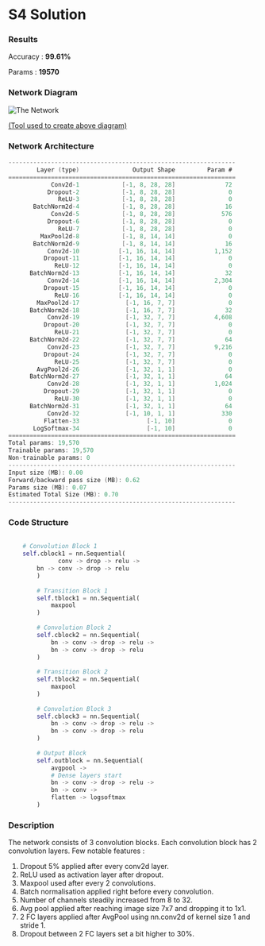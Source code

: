 # S4 Solution
### Results
Accuracy : **99.61%**

Params : **19570**
### Network Diagram
![The Network](https://i.imgur.com/y3bj1OC.png  "AAA")

[(Tool used to create above diagram)](https://alexlenail.me/NN-SVG/LeNet.html) 

### Network Architecture
```c
----------------------------------------------------------------
        Layer (type)               Output Shape         Param #
================================================================
            Conv2d-1            [-1, 8, 28, 28]              72
           Dropout-2            [-1, 8, 28, 28]               0
              ReLU-3            [-1, 8, 28, 28]               0
       BatchNorm2d-4            [-1, 8, 28, 28]              16
            Conv2d-5            [-1, 8, 28, 28]             576
           Dropout-6            [-1, 8, 28, 28]               0
              ReLU-7            [-1, 8, 28, 28]               0
         MaxPool2d-8            [-1, 8, 14, 14]               0
       BatchNorm2d-9            [-1, 8, 14, 14]              16
           Conv2d-10           [-1, 16, 14, 14]           1,152
          Dropout-11           [-1, 16, 14, 14]               0
             ReLU-12           [-1, 16, 14, 14]               0
      BatchNorm2d-13           [-1, 16, 14, 14]              32
           Conv2d-14           [-1, 16, 14, 14]           2,304
          Dropout-15           [-1, 16, 14, 14]               0
             ReLU-16           [-1, 16, 14, 14]               0
        MaxPool2d-17             [-1, 16, 7, 7]               0
      BatchNorm2d-18             [-1, 16, 7, 7]              32
           Conv2d-19             [-1, 32, 7, 7]           4,608
          Dropout-20             [-1, 32, 7, 7]               0
             ReLU-21             [-1, 32, 7, 7]               0
      BatchNorm2d-22             [-1, 32, 7, 7]              64
           Conv2d-23             [-1, 32, 7, 7]           9,216
          Dropout-24             [-1, 32, 7, 7]               0
             ReLU-25             [-1, 32, 7, 7]               0
        AvgPool2d-26             [-1, 32, 1, 1]               0
      BatchNorm2d-27             [-1, 32, 1, 1]              64
           Conv2d-28             [-1, 32, 1, 1]           1,024
          Dropout-29             [-1, 32, 1, 1]               0
             ReLU-30             [-1, 32, 1, 1]               0
      BatchNorm2d-31             [-1, 32, 1, 1]              64
           Conv2d-32             [-1, 10, 1, 1]             330
          Flatten-33                   [-1, 10]               0
       LogSoftmax-34                   [-1, 10]               0
================================================================
Total params: 19,570
Trainable params: 19,570
Non-trainable params: 0
----------------------------------------------------------------
Input size (MB): 0.00
Forward/backward pass size (MB): 0.62
Params size (MB): 0.07
Estimated Total Size (MB): 0.70
----------------------------------------------------------------
```

### Code Structure
```python
	
	# Convolution Block 1
	self.cblock1 = nn.Sequential(
		      conv -> drop -> relu ->
		bn -> conv -> drop -> relu
        )
        
        # Transition Block 1
        self.tblock1 = nn.Sequential(
        	maxpool
        )
        
        # Convolution Block 2
        self.cblock2 = nn.Sequential(
	    	bn -> conv -> drop -> relu ->
	    	bn -> conv -> drop -> relu
        )
        
        # Transition Block 2
        self.tblock2 = nn.Sequential(
	        maxpool
        )
        
        # Convolution Block 3
        self.cblock3 = nn.Sequential(
	    	bn -> conv -> drop -> relu ->
	    	bn -> conv -> drop -> relu
        )
        
        # Output Block
        self.outblock = nn.Sequential(
	        avgpool ->
	        # Dense layers start
	        bn -> conv -> drop -> relu ->
	        bn -> conv ->
	        flatten -> logsoftmax
        )
```

### Description

The network consists of 3 convolution blocks. Each convolution block has 2 convolution layers. Few notable features :

1. Dropout 5% applied after every conv2d layer.
2. ReLU used as activation layer after dropout.
3. Maxpool used after every 2 convolutions.
4. Batch normalisation applied right before every convolution.
5. Number of channels steadily increased from 8 to 32.
6. Avg pool applied after reaching image size 7x7 and dropping it to 1x1.
7. 2 FC layers applied after AvgPool using nn.conv2d of kernel size 1 and stride 1.
8. Dropout between 2 FC layers set a bit higher to 30%.
